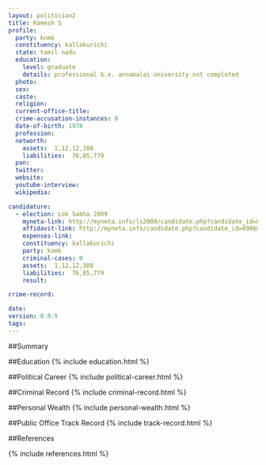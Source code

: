 ```yaml
---
layout: politician2
title: Ramesh S
profile: 
  party: knmk
  constituency: kallakurichi
  state: tamil nadu
  education: 
    level: graduate
    details: professional b.e. annamalai university not completed
  photo: 
  sex: 
  caste: 
  religion: 
  current-office-title: 
  crime-accusation-instances: 0
  date-of-birth: 1978
  profession: 
  networth: 
    assets:  1,12,12,388
    liabilities:  76,85,779
  pan: 
  twitter: 
  website: 
  youtube-interview: 
  wikipedia: 

candidature: 
  - election: Lok Sabha 2009
    myneta-link: http://myneta.info/ls2009/candidate.php?candidate_id=8986
    affidavit-link: http://myneta.info/candidate.php?candidate_id=8986&scan=original
    expenses-link: 
    constituency: kallakurichi 
    party: knmk
    criminal-cases: 0
    assets:  1,12,12,388
    liabilities:  76,85,779
    result:  

crime-record: 

date: 
version: 0.0.5
tags: 
---
```

##Summary


##Education
{% include education.html %}


##Political Career
{% include political-career.html %}


##Criminal Record
{% include criminal-record.html %}


##Personal Wealth
{% include personal-wealth.html %}


##Public Office Track Record
{% include track-record.html %}


##References


{% include references.html %}